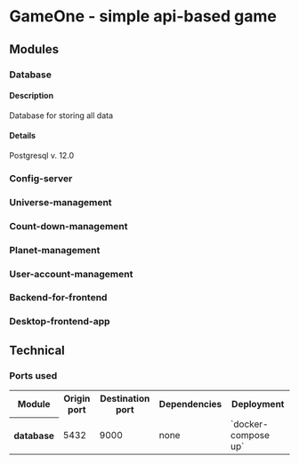 # GameOne - simple api-based game

## Modules
### Database
#### Description
Database for storing all data
#### Details
Postgresql v. 12.0

### Config-server

### Universe-management

### Count-down-management

### Planet-management

### User-account-management

### Backend-for-frontend

### Desktop-frontend-app

## Technical
### Ports used
<table>
    <tr>
		<th>Module</th>
		<th>Origin port</th>
		<th>Destination port</th>
		<th>Dependencies</th>
		<th>Deployment</th>
    </tr>
	<tr>
	    <th>database</th>
	    <td>5432</td>
	    <td>9000</td>
	    <td>none</td>
	    <td>`docker-compose up`</td>
	</tr>
</table>


